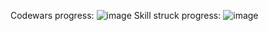 Codewars progress:
![image](https://github.com/user-attachments/assets/59b183e3-4fd1-4071-b8db-08c44f090df0)
Skill struck progress:
![image](https://github.com/user-attachments/assets/3a984e65-d06b-4d56-aa57-ebdf92ff1760)

